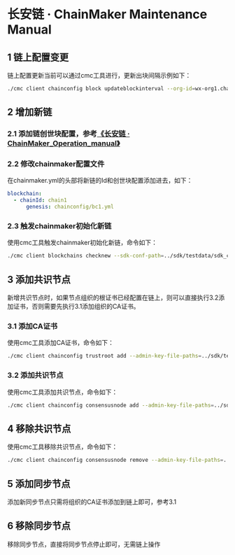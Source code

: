 # 长安链 · ChainMaker Maintenance Manual

## 1 链上配置变更

链上配置更新当前可以通过cmc工具进行，更新出块间隔示例如下：

```sh
./cmc client chainconfig block updateblockinterval --org-id=wx-org1.chainmaker.org --client-crt-file-paths=../sdk/testdata/crypto-config/wx-org1.chainmaker.org/user/client1/client1.tls.crt --client-key-file-paths=../sdk/testdata/crypto-config/wx-org1.chainmaker.org/user/client1/client1.tls.key --sdk-conf-path=../sdk/testdata/sdk_config.yml --admin-crt-file-paths=../sdk/testdata/crypto-config/wx-org1.chainmaker.org/user/admin1/admin1.tls.crt --admin-key-file-paths=../sdk/testdata/crypto-config/wx-org1.chainmaker.org/user/admin1/admin1.tls.key --block-interval 1000
```

## 2 增加新链

### 2.1 添加链创世块配置，参考[《长安链 · ChainMaker_Operation_manual》](./ChainMaker_Operation_Manual.md)

### 2.2 修改chainmaker配置文件

在chainmaker.yml的头部将新链的Id和创世块配置添加进去，如下：
```yaml
blockchain:
  - chainId: chain1
      genesis: chainconfig/bc1.yml
```

### 2.3 触发chainmaker初始化新链

使用cmc工具触发chainmaker初始化新链，命令如下：

```sh
./cmc client blockchains checknew --sdk-conf-path=../sdk/testdata/sdk_config.yml
```

## 3 添加共识节点

新增共识节点时，如果节点组织的根证书已经配置在链上，则可以直接执行3.2添加证书，否则需要先执行3.1添加组织的CA证书。

### 3.1 添加CA证书

使用cmc工具添加CA证书，命令如下：

```sh
./cmc client chainconfig trustroot add --admin-key-file-paths=../sdk/testdata/crypto-config/wx-org1.chainmaker.org/user/admin1/admin1.tls.key --admin-crt-file-paths=../sdk/testdata/crypto-config/wx-org1.chainmaker.org/user/admin1/admin1.tls.crt  --org-id=wx-org1.chainmaker.org --client-crt-file-paths=../sdk/testdata/crypto-config/wx-org1.chainmaker.org/user/client1/client1.tls.crt --client-key-file-paths=../sdk/testdata/crypto-config/wx-org1.chainmaker.org/user/client1/client1.tls.key --sdk-conf-path=../sdk/testdata/sdk_config.yml --trust-root-org-id=wx-org6.chainmaker.org --trust-root-path=../sdk/testdata/crypto-config/wx-org6.chainmaker.org/ca/ca.crt
```

### 3.2 添加共识节点

使用cmc工具添加共识节点，命令如下：

```sh
./cmc client chainconfig consensusnode add --admin-key-file-paths=../sdk/testdata/crypto-config/wx-org1.chainmaker.org/user/admin1/admin1.tls.key --admin-crt-file-paths=../sdk/testdata/crypto-config/wx-org1.chainmaker.org/user/admin1/admin1.tls.crt  --org-id=wx-org1.chainmaker.org --client-crt-file-paths=../sdk/testdata/crypto-config/wx-org1.chainmaker.org/user/client1/client1.tls.crt --client-key-file-paths=../sdk/testdata/crypto-config/wx-org1.chainmaker.org/user/client1/client1.tls.key --sdk-conf-path=../sdk/testdata/sdk_config.yml --node-org-id=wx-org6.chainmaker.org --node-address=/ip4/192.168.2.33/tcp/11306/p2p/QmaidqyzfPv6y97JF9ZcrG7q3mgU9ALaQmMDUTajiCeXHe
```

## 4 移除共识节点

使用cmc工具移除共识节点，命令如下：

```sh
./cmc client chainconfig consensusnode remove --admin-key-file-paths=../sdk/testdata/crypto-config/wx-org1.chainmaker.org/user/admin1/admin1.tls.key --admin-crt-file-paths=../sdk/testdata/crypto-config/wx-org1.chainmaker.org/user/admin1/admin1.tls.crt  --org-id=wx-org1.chainmaker.org --client-crt-file-paths=../sdk/testdata/crypto-config/wx-org1.chainmaker.org/user/client1/client1.tls.crt --client-key-file-paths=../sdk/testdata/crypto-config/wx-org1.chainmaker.org/user/client1/client1.tls.key --sdk-conf-path=../sdk/testdata/sdk_config.yml --node-org-id=wx-org6.chainmaker.org --node-address=/ip4/192.168.2.33/tcp/11306/p2p/QmaidqyzfPv6y97JF9ZcrG7q3mgU9ALaQmMDUTajiCeXHe
```

## 5 添加同步节点

添加新同步节点只需将组织的CA证书添加到链上即可，参考3.1

## 6 移除同步节点

移除同步节点，直接将同步节点停止即可，无需链上操作